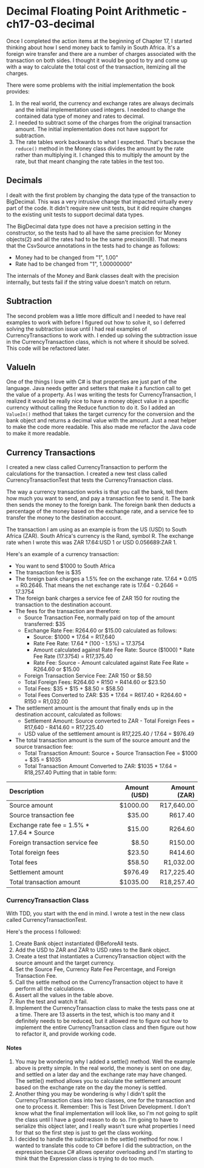 # Decimal Floating Point Arithmetic - ch17-03-decimal
Once I completed the action items at the beginning of Chapter 17, I started thinking about 
how I send money back to family in South Africa. It's a foreign wire transfer and there are
a number of charges associated with the transaction on both sides. I thought it would be good
to try and come up with a way to calculate the total cost of the transaction, itemizing all the 
charges. 

There were some problems with the initial implementation the book provides:
1. In the real world, the currency and exchange rates are always decimals and the initial 
implementation used integers. I needed to change the contained data type of money and rates 
to decimal.
2. I needed to subtract some of the charges from the original transaction amount. The initial 
implementation does not have support for subtraction.
3. The rate tables work backwards to what I expected. That's because the ```reduce()``` method
in the Money class divides the amount by the rate rather than multiplying it. I changed this
to multiply the amount by the rate, but that meant changing the rate tables in the test too.

## Decimals 
I dealt with the first problem by changing the data type of the transaction to BigDecimal. This was a
very intrusive change that impacted virtually every part of the code. It didn't require new unit tests, 
but it did require changes to the existing unit tests to support decimal data types.

The BigDecimal data type does not have a precision setting in the constructor, so the tests had to
all have the same precision for Money objects(2) and all the rates had to be the same precision(8).
That means that the CsvSource annotations in the tests had to change as follows:
- Money had to be changed from "1", 1.00"
- Rate had to be changed from "1", 1.00000000"

The internals of the Money and Bank classes dealt with the precision internally, but tests fail if
the string value doesn't match on return.

## Subtraction
The second problem was a little more difficult and I needed to have real examples to work with before
I figured out how to solve it, so I deferred solving the subtraction issue until I had real examples 
of CurrencyTransactions to work with. I ended up solving the subtraction issue in the 
CurrencyTransaction class, which is not where it should be solved. This code will be refactored later.

## ValueIn
One of the things I love with C# is that properties are just part of the language. Java needs getter and
setters that make it a function call to get the value of a property. As I was writing the tests for
CurrencyTransaction, I realized it would be really nice to have a money object value in a specific currency
without calling the Reduce function to do it. So I added an ```ValueIn()``` method that takes the target currency
for the conversion and the bank object and returns a decimal value with the amount. Just a neat helper
to make the code more readable. This also made me refactor the Java code to make it more readable.

## Currency Transactions
I created a new class called CurrencyTransaction to perform the calculations for the 
transaction. I created a new test class called CurrencyTransactionTest that tests the
CurrencyTransaction class.

The way a currency transaction works is that you call the bank, tell them how much you want to send,
and pay a transaction fee to send it. The bank then sends the money to the foreign bank. The foreign
bank then deducts a percentage of the money based on the exchange rate, and a service fee to transfer
the money to the destination account.

The transaction I am using as an example is from the US (USD) to South Africa (ZAR). South Africa's
currency is the Rand, symbol R. The exchange rate when I wrote this was ZAR 17.64:USD 1 or 
USD 0.056689:ZAR 1. 

Here's an example of a currency transaction:
- You want to send $1000 to South Africa
- The transaction fee is $35
- The foreign bank charges a 1.5% fee on the exchange rate. 17.64 * 0.015 = R0.2646. That means the 
net exchange rate is 17.64 - 0.2646 = 17.3754
- The foreign bank charges a service fee of ZAR 150 for routing the transaction to the destination 
account.
- The fees for the transaction are therefore:
  - Source Transaction Fee, normally paid on top of the amount transferred: $35
  - Exchange Rate Fee: R264.60 or $15.00 calculated as follows: 
    - Source: $1000 * 17.64 = R17,640
    - Rate Fee Rate: 17.64 * (100 - 1.5%) = 17.3754 
    - Amount calculated against Rate Fee Rate: Source ($1000) * Rate Fee Rate (17.3754) = R17,375.40
    - Rate Fee: Source - Amount calculated against Rate Fee Rate = R264.60 or $15.00
  - Foreign Transaction Service Fee: ZAR 150 or $8.50
  - Total Foreign Fees: R264.60 + R150 = R414.60 or $23.50
  - Total Fees: \$35 + \$15 + \$8.50 = \$58.50
  - Total Fees Converted to ZAR: $35 * 17.64 = R617.40 + R264.60 + R150 = R1,032.00
- The settlement amount is the amount that finally ends up in the destination account,
calculated as follows:
  - Settlement Amount: Source converted to ZAR - Total Foreign Fees = R17,640 - R414.60 = R17,225.40
  - USD value of the settlement amount is R17,225.40 / 17.64 = $976.49
- The total transaction amount is the sum of the source amount and the source transaction fee:
  - Total Transaction Amount: Source + Source Transaction Fee = \$1000 + \$35 = \$1035
  - Total Transaction Amount Converted to ZAR: $1035 * 17.64 = R18,257.40
Putting that in table form:

| Description                               | Amount (USD) | Amount (ZAR) |
|:------------------------------------------|-------------:|-------------:|
| Source amount                             |     $1000.00 |   R17,640.00 |
| Source transaction fee                    |       $35.00 |      R617.40 |
| Exchange rate fee = 1.5% * 17.64 * Source |       $15.00 |      R264.60 |
| Foreign transaction service fee           |        $8.50 |      R150.00 |
| Total foreign fees                        |       $23.50 |      R414.60 |
| Total fees                                |       $58.50 |    R1,032.00 |
| Settlement amount                         |      $976.49 |   R17,225.40 |
| Total transaction amount                  |     $1035.00 |   R18,257.40 |

### CurrencyTransaction Class
With TDD, you start with the end in mind. I wrote a test in the new class called CurrencyTransactionTest.

Here's the process I followed:
1. Create Bank object instantiated @BeforeAll tests.
2. Add the USD to ZAR and ZAR to USD rates to the Bank object.
3. Create a test that instantiates a CurrencyTransaction object with the source amount and the
target currency.
4. Set the Source Fee, Currency Rate Fee Percentage, and Foreign Transaction Fee.
5. Call the settle method on the CurrencyTransaction object to have it perform all the calculations.
6. Assert all the values in the table above.
7. Run the test and watch it fail.
8. Implement the CurrencyTransaction class to make the tests pass one at a time.
There are 13 asserts in the test, which is too many and it definitely needs to be reduced, but 
it allowed me to figure out how to implement the entire CurrencyTransaction class and then figure
out how to refactor it, and provide working code.

#### Notes
1. You may be wondering why I added a settle() method. Well the example above is pretty simple.
In the real world, the money is sent on one day, and settled on a later day and the exchange
rate may have changed. The settle() method allows you to calculate the settlement amount
based on the exchange rate on the day the money is settled. 
2. Another thing you may be wondering is why I didn't split the CurrencyTransaction class into
two classes, one for the transaction and one to process it. Remember: This is Test Driven Development. 
I don't know what the final implementation will look like, so I'm not going to split the class
until I have a good reason to do so. I'm going to have to serialize this object later, and I really
wasn't sure what properties I need for that so the first step is just to get the class working.
3. I decided to handle the subtraction in the settle() method for now. I wanted to translate this
code to C# before I did the subtraction, on the expression because C# allows operator overloading and 
I'm starting to think that the Expression class is trying to do too much.


